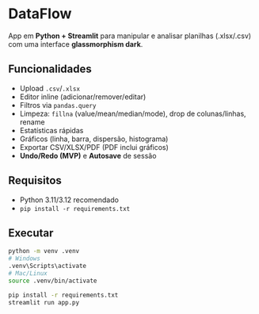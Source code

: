 # DataFlow

App em **Python + Streamlit** para manipular e analisar planilhas (.xlsx/.csv) com uma interface **glassmorphism dark**.

## Funcionalidades
- Upload `.csv`/`.xlsx`
- Editor inline (adicionar/remover/editar)
- Filtros via `pandas.query`
- Limpeza: `fillna` (value/mean/median/mode), drop de colunas/linhas, rename
- Estatísticas rápidas
- Gráficos (linha, barra, dispersão, histograma)
- Exportar CSV/XLSX/PDF (PDF inclui gráficos)
- **Undo/Redo (MVP)** e **Autosave** de sessão

## Requisitos
- Python 3.11/3.12 recomendado
- `pip install -r requirements.txt`

## Executar
```bash
python -m venv .venv
# Windows
.venv\Scripts\activate
# Mac/Linux
source .venv/bin/activate

pip install -r requirements.txt
streamlit run app.py
